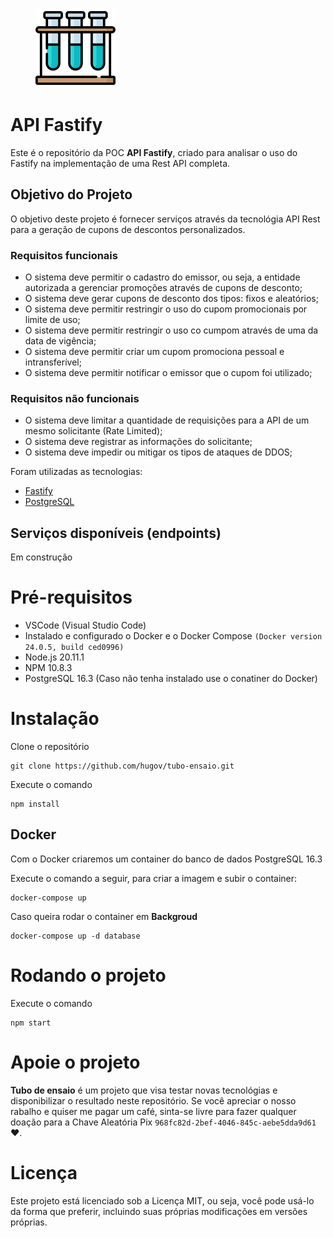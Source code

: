 <figure>
    <img src="./assets/tubo-ensaio.png" alt="CRUD com API Fastify" width="128" height="128">
</figure>

# API Fastify

Este é o repositório da POC **API Fastify**, criado para analisar o uso do Fastify na implementação de uma Rest API completa.

## Objetivo do Projeto

O objetivo deste projeto é fornecer serviços através da tecnológia API Rest para a geração de cupons de descontos personalizados.

### Requisitos funcionais

- O sistema deve permitir o cadastro do emissor, ou seja, a entidade autorizada a gerenciar promoções através de cupons de desconto;
- O sistema deve gerar cupons de desconto dos tipos: fixos e aleatórios;
- O sistema deve permitir restringir o uso do cupom promocionais por limite de uso;
- O sistema deve permitir restringir o uso co cumpom através de uma da data de vigência;
- O sistema deve permitir criar um cupom promociona pessoal e intransferível;
- O sistema deve permitir notificar o emissor que o cupom foi utilizado;

### Requisitos não funcionais

- O sistema deve limitar a quantidade de requisições para a API de um mesmo solicitante (Rate Limited);
- O sistema deve registrar as informações do solicitante;
- O sistema deve impedir ou mitigar os tipos de ataques de DDOS;

Foram utilizadas as tecnologias:
* [Fastify](https://fastify.dev/)
* [PostgreSQL](https://www.postgresql.org/)

## Serviços disponíveis (endpoints)

Em construção

# Pré-requisitos

* VSCode (Visual Studio Code)
* Instalado e configurado o Docker e o Docker Compose `(Docker version 24.0.5, build ced0996)`
* Node.js 20.11.1
* NPM 10.8.3
* PostgreSQL 16.3 (Caso não tenha instalado use o conatiner do Docker)

# Instalação

Clone o repositório

```
git clone https://github.com/hugov/tubo-ensaio.git
```

Execute o comando

```
npm install
```

## Docker

Com o Docker criaremos um container do banco de dados PostgreSQL 16.3

Execute o comando a seguir, para criar a imagem e subir o container:

```
docker-compose up
```

Caso queira rodar o container em **Backgroud**

```
docker-compose up -d database
```

# Rodando o projeto

Execute o comando

```
npm start
```

# Apoie o projeto

**Tubo de ensaio** é um projeto que visa testar novas tecnológias e disponibilizar o resultado neste repositório. Se você apreciar o nosso rabalho e quiser me pagar um café, sinta-se livre para fazer qualquer doação para a Chave Aleatória Pix `968fc82d-2bef-4046-845c-aebe5dda9d61` ❤.

# Licença

Este projeto está licenciado sob a Licença MIT, ou seja, você pode usá-lo da forma que preferir, incluindo suas próprias modificações em versões próprias.